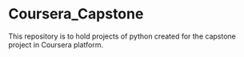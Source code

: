 # Coursera_Capstone
This repository is to hold projects of python created for the capstone project in Coursera platform.
